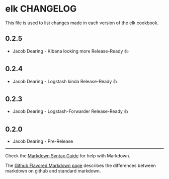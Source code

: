 elk CHANGELOG
=============

This file is used to list changes made in each version of the elk cookbook.


0.2.5
-----
- Jacob Dearing - Kibana looking more Release-Ready :+1:

0.2.4
-----
- Jacob Dearing - Logstash kinda Release-Ready :+1:

0.2.3
-----
- Jacob Dearing - Logstash-Forwarder Release-Ready :+1:

0.2.0
-----
- Jacob Dearing - Pre-Release

- - -
Check the [Markdown Syntax Guide](http://daringfireball.net/projects/markdown/syntax) for help with Markdown.

The [Github Flavored Markdown page](http://github.github.com/github-flavored-markdown/) describes the differences between markdown on github and standard markdown.
